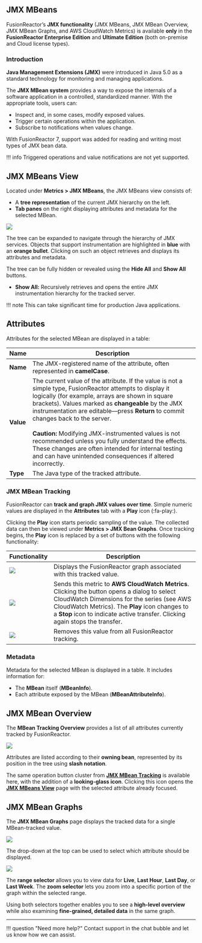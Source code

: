 

## JMX MBeans

FusionReactor’s **JMX functionality** (JMX MBeans, JMX MBean Overview, JMX MBean Graphs, and AWS CloudWatch Metrics) is available **only** in the **FusionReactor Enterprise Edition** and **Ultimate Edition** (both on-premise and Cloud license types).

### Introduction

**Java Management Extensions (JMX)** were introduced in Java 5.0 as a standard technology for monitoring and managing applications.

The **JMX MBean system** provides a way to expose the internals of a software application in a controlled, standardized manner. With the appropriate tools, users can:

* Inspect and, in some cases, modify exposed values.
* Trigger certain operations within the application.
* Subscribe to notifications when values change.

With FusionReactor 7, support was added for reading and writing most types of JMX bean data.



!!! info
    Triggered operations and value notifications are not yet supported.



## JMX MBeans View

Located under **Metrics > JMX MBeans**, the JMX MBeans view consists of:

* A **tree representation** of the current JMX hierarchy on the left.
* **Tab panes** on the right displaying attributes and metadata for the selected MBean.




![](/attachments/245549330/245549375.png)



The tree can be expanded to navigate through the hierarchy of JMX services. Objects that support instrumentation are highlighted in **blue** with an **orange bullet**. Clicking on such an object retrieves and displays its attributes and metadata.

The tree can be fully hidden or revealed using the **Hide All** and **Show All** buttons.

* **Show All:** Recursively retrieves and opens the entire JMX instrumentation hierarchy for the tracked server.




!!! note
    This can take significant time for production Java applications.


## Attributes

Attributes for the selected MBean are displayed in a table:

| Name      | Description                                                                                                                                                                                                                                                                                                                                                                                                                                                                                                                                    |
| --------- | ---------------------------------------------------------------------------------------------------------------------------------------------------------------------------------------------------------------------------------------------------------------------------------------------------------------------------------------------------------------------------------------------------------------------------------------------------------------------------------------------------------------------------------------------- |
| **Name**  | The JMX-registered name of the attribute, often represented in **camelCase**.                                                                                                                                                                                                                                                                                                                                                                                                                                                                  |
| **Value** | The current value of the attribute. If the value is not a simple type, FusionReactor attempts to display it logically (for example, arrays are shown in square brackets). Values marked as **changeable** by the JMX instrumentation are editable—press **Return** to commit changes back to the server. <br><br>**Caution:** Modifying JMX-instrumented values is not recommended unless you fully understand the effects. These changes are often intended for internal testing and can have unintended consequences if altered incorrectly. |
| **Type**  | The Java type of the tracked attribute.                                                                                                                                                                                                                                                                                                                                                                                                          

### JMX MBean Tracking

FusionReactor can **track and graph JMX values over time**. Simple numeric values are displayed in the **Attributes** tab with a **Play** icon (:fa-play:).

Clicking the **Play** icon starts periodic sampling of the value. The collected data can then be viewed under **Metrics > JMX Bean Graphs**. Once tracking begins, the **Play** icon is replaced by a set of buttons with the following functionality:

| Functionality                             | Description                                                                                                                                                                                                                                                                   |
| ----------------------------------------- | ----------------------------------------------------------------------------------------------------------------------------------------------------------------------------------------------------------------------------------------------------------------------------- |
| ![](/attachments/245549330/245549352.png) | Displays the FusionReactor graph associated with this tracked value.                                                                                                                                                                                                          |
| ![](/attachments/245549330/245549358.png) | Sends this metric to **AWS CloudWatch Metrics**. Clicking the button opens a dialog to select CloudWatch Dimensions for the series (see AWS CloudWatch Metrics). The **Play** icon changes to a **Stop** icon to indicate active transfer. Clicking again stops the transfer. |
| ![](/attachments/245549330/245549369.png) | Removes this value from all FusionReactor tracking.                                                                                                                                                                                                                           |


### Metadata

Metadata for the selected MBean is displayed in a table. It includes information for:

* The **MBean** itself (**MBeanInfo**).
* Each attribute exposed by the MBean (**MBeanAttributeInfo**).



## JMX MBean Overview

The **MBean Tracking Overview** provides a list of all attributes
currently tracked by FusionReactor.

![](/attachments/245549391/245549397.png)


Attributes are listed according to their **owning bean**, represented by its position in the tree using **slash notation**.

The same operation button cluster from **[JMX MBean Tracking](#jmx-mbean-tracking)** is available here, with the addition of a **looking-glass icon**. Clicking this icon opens the **[JMX MBeans View](#jmx-mbeans-view)** page with the selected attribute already focused.


## JMX MBean Graphs

The **JMX MBean Graphs** page displays the tracked data for a single
MBean-tracked value.

![](/attachments/245549403/245549408.png)

The drop-down at the top can be used to select which attribute should be
displayed.

![](/attachments/245549403/245549414.png)


The **range selector** allows you to view data for **Live**, **Last Hour**, **Last Day**, or **Last Week**. The **zoom selector** lets you zoom into a specific portion of the graph within the selected range.

Using both selectors together enables you to see a **high-level overview** while also examining **fine-grained, detailed data** in the same graph.



___

!!! question "Need more help?"
    Contact support in the chat bubble and let us know how we can assist.
